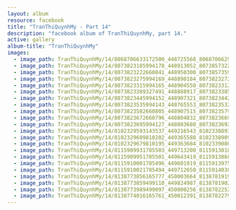 ```yaml
---
layout: album
resource: facebook
title: "TranThiQuynhMy - Part 14"
description: "facebook album of TranThiQuynhMy, part 14."
active: gallery
album-title: "TranThiQuynhMy"
images:
  - image_path: TranThiQuynhMy/14/8068706633172500_448725568_8068706629839167_3620058701503378693_n.jpg
  - image_path: TranThiQuynhMy/14/8073823185994178_448913052_8073857322657431_2175538367254156932_n.jpg
  - image_path: TranThiQuynhMy/14/8073823222660841_448950300_8073857359324094_2074005460495453121_n.jpg
  - image_path: TranThiQuynhMy/14/8073823275994169_448890184_8073823272660836_2822603170298433696_n.jpg
  - image_path: TranThiQuynhMy/14/8073823315994165_448904550_8073823312660832_6637381505682662373_n.jpg
  - image_path: TranThiQuynhMy/14/8073823389327491_448888917_8073823385994158_8496024173365827118_n.jpg
  - image_path: TranThiQuynhMy/14/8073823445994152_448907321_8073823442660819_5835888880526110835_n.jpg
  - image_path: TranThiQuynhMy/14/8073823535994143_448765553_8073823532660810_7176553890344844142_n.jpg
  - image_path: TranThiQuynhMy/14/8073823582660805_448907515_8073823579327472_1865572996966272188_n.jpg
  - image_path: TranThiQuynhMy/14/8073823672660796_448804832_8073823669327463_245872134311956796_n.jpg
  - image_path: TranThiQuynhMy/14/8073823695994127_448803680_8073823692660794_3139527619683070125_n.jpg
  - image_path: TranThiQuynhMy/14/8102329593143537_449216543_8102338893142607_2950618316895682239_n.jpg
  - image_path: TranThiQuynhMy/14/8102329609810202_449365588_8102338909809272_1773874564271599844_n.jpg
  - image_path: TranThiQuynhMy/14/8102329679810195_449363684_8102339086475921_8390145522771803842_n.jpg
  - image_path: TranThiQuynhMy/14/8115909931785503_449713200_8115913818451781_2710942842939040282_n.jpg
  - image_path: TranThiQuynhMy/14/8115909951785501_449643419_8115913868451776_6756408831892261359_n.jpg
  - image_path: TranThiQuynhMy/14/8115910001785496_449601919_8115913975118432_7816912547641430540_n.jpg
  - image_path: TranThiQuynhMy/14/8115910021785494_449712650_8115914038451759_5086004549484907539_n.jpg
  - image_path: TranThiQuynhMy/14/8138773856165777_450003664_8138781919498304_4202487690077043104_n.jpg
  - image_path: TranThiQuynhMy/14/8138773859499110_449824987_8138781902831639_3976575976583188828_n.jpg
  - image_path: TranThiQuynhMy/14/8138773989499097_450000256_8138782252831604_6271586954470101855_n.jpg
  - image_path: TranThiQuynhMy/14/8138774016165761_450012391_8138782279498268_4256487763420950214_n.jpg
---
```

